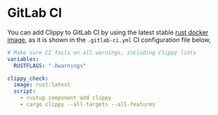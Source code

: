 # GitLab CI

You can add Clippy to GitLab CI by using the latest stable [rust docker image](https://hub.docker.com/_/rust),
as it is shown in the `.gitlab-ci.yml` CI configuration file below,

```yml
# Make sure CI fails on all warnings, including Clippy lints
variables:
  RUSTFLAGS: "-Dwarnings"

clippy_check:
  image: rust:latest
  script:
    - rustup component add clippy
    - cargo clippy --all-targets --all-features
```
